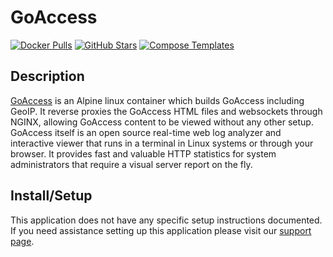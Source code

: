# GoAccess

[![Docker Pulls](https://img.shields.io/docker/pulls/gregyankovoy/goaccess?style=flat-square&color=607D8B&label=docker%20pulls&logo=docker)](https://hub.docker.com/r/gregyankovoy/goaccess)
[![GitHub Stars](https://img.shields.io/github/stars/GregYankovoy/docker-goaccess?style=flat-square&color=607D8B&label=github%20stars&logo=github)](https://github.com/GregYankovoy/docker-goaccess)
[![Compose Templates](https://img.shields.io/static/v1?style=flat-square&color=607D8B&label=compose&message=templates)](https://github.com/GhostWriters/DockSTARTer/tree/main/compose/.apps/goaccess)

## Description

[GoAccess](https://goaccess.io/) is an Alpine linux container which builds
GoAccess including GeoIP. It reverse proxies the GoAccess HTML files and
websockets through NGINX, allowing GoAccess content to be viewed without any
other setup. GoAccess itself is an open source real-time web log analyzer and
interactive viewer that runs in a terminal in Linux systems or through your
browser. It provides fast and valuable HTTP statistics for system administrators
that require a visual server report on the fly.

## Install/Setup

This application does not have any specific setup instructions documented. If
you need assistance setting up this application please visit our
[support page](https://dockstarter.com/basics/support/).
